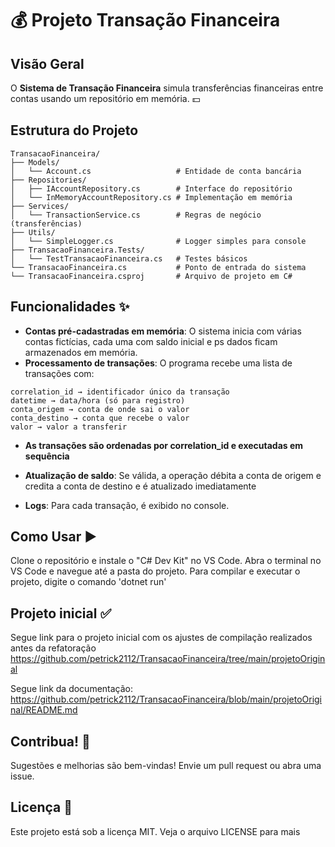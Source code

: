 # 💰 Projeto Transação Financeira

## Visão Geral
O **Sistema de Transação Financeira** simula transferências financeiras entre contas usando um repositório em memória. 💵

## Estrutura do Projeto
```
TransacaoFinanceira/
├── Models/
│   └── Account.cs                   # Entidade de conta bancária
├── Repositories/
│   ├── IAccountRepository.cs        # Interface do repositório
│   └── InMemoryAccountRepository.cs # Implementação em memória
├── Services/
│   └── TransactionService.cs        # Regras de negócio (transferências)
├── Utils/
│   └── SimpleLogger.cs              # Logger simples para console
├── TransacaoFinanceira.Tests/
│   └── TestTransacaoFinanceira.cs   # Testes básicos
└── TransacaoFinanceira.cs           # Ponto de entrada do sistema
└── TransacaoFinanceira.csproj       # Arquivo de projeto em C#
```

## Funcionalidades ✨
- **Contas pré-cadastradas em memória**: O sistema inicia com várias contas fictícias, cada uma com saldo inicial e ps dados ficam armazenados em memória.
- **Processamento de transações**: O programa recebe uma lista de transações com:
```
correlation_id → identificador único da transação
datetime → data/hora (só para registro)
conta_origem → conta de onde sai o valor
conta_destino → conta que recebe o valor
valor → valor a transferir
```
- **As transações são ordenadas por correlation_id e executadas em sequência**

- **Atualização de saldo**: Se válida, a operação débita a conta de origem e credita a conta de destino e é atualizado imediatamente
- **Logs**: Para cada transação, é exibido no console.

## Como Usar ▶️
Clone o repositório e instale o "C# Dev Kit" no VS Code.
Abra o terminal no VS Code e navegue até a pasta do projeto.
Para compilar e executar o projeto, digite o comando 'dotnet run'

## Projeto inicial ✅
Segue link para o projeto inicial com os ajustes de compilação realizados antes da refatoração
https://github.com/petrick2112/TransacaoFinanceira/tree/main/projetoOriginal

Segue link da documentação:
https://github.com/petrick2112/TransacaoFinanceira/blob/main/projetoOriginal/README.md

## Contribua! 🤝
Sugestões e melhorias são bem-vindas! Envie um pull request ou abra uma issue.

## Licença 📄
Este projeto está sob a licença MIT. Veja o arquivo LICENSE para mais
